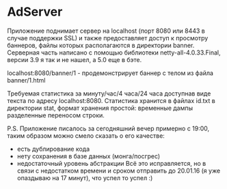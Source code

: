 # AdServer


Приложение поднимает сервер на localhost (порт 8080 или 8443 в случае поддержки SSL) и также предоставляет доступ к
просмотру баннеров, файлы которых располагаются в директории banner. 
Серверная часть написано с помощью библиотеки netty-all-4.0.33.Final, версии 3.9 я так и не нашел, а 5.0 еще в бэте.

localhost:8080/banner/1 - продемонстрирует баннер с телом из файла banner/1.html

Требуемая статистика за минуту/час/4 часа/24 часа доступнав виде текста по адресу localhost:8080.
Статистика хранится в файлах id.txt в директории stat, формат хранения простой: временные дампы разделенные переносом строки.

P.S. Приложение писалось за сегодняшний вечер примерно с 19:00, таким образом можно смело сказать о его качестве: 
* есть дублирование кода
* нету сохранения в базе данных (монга/посгрес)
* недостаточный уровень абстракции
Всё это исправляется, но в связи с недостатком времени и сроком отправить до 20.01.16 (я уже опаздываю на 17 минут), что успел то успел :)





